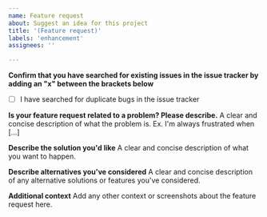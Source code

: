 ```yaml
---
name: Feature request
about: Suggest an idea for this project
title: '(Feature request)'
labels: 'enhancement'
assignees: ''

---
```


**Confirm that you have searched for existing issues in the issue tracker by adding an "x" between the brackets below**
- [ ] I have searched for duplicate bugs in the issue tracker

**Is your feature request related to a problem? Please describe.**
A clear and concise description of what the problem is. Ex. I'm always frustrated when [...]

**Describe the solution you'd like**
A clear and concise description of what you want to happen.

**Describe alternatives you've considered**
A clear and concise description of any alternative solutions or features you've considered.

**Additional context**
Add any other context or screenshots about the feature request here.

